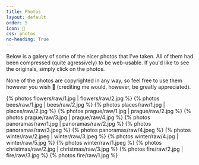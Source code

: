 ```yaml
---
title: Photos
layout: default
order: 5
icon: 
css: photos
no-heading: True
---
```


Below is a galery of some of the nicer photos that I've taken. All of them had been compressed (quite agressively) to be web-usable. If you'd like to see the originals, simply click on the photos.

None of the photos are copyrighted in any way, so feel free to use them however you wish 🙂 (crediting me would, however, be greatly appreciated).

{% photos flowers/raw/1.jpg | flowers/raw/2.jpg %}
{% photos bees/raw/1.jpg | bees/raw/2.jpg %}
{% photos places/raw/1.jpg | places/raw/2.jpg %}
{% photos prague/raw/1.jpg | prague/raw/2.jpg %}
{% photos prague/raw/3.jpg | prague/raw/4.jpg %}
{% photos panoramas/raw/1.jpg | panoramas/raw/2.jpg %}
{% photos panoramas/raw/3.jpeg %}
{% photos panoramas/raw/4.jpeg %}
{% photos winter/raw/2.jpeg | winter/raw/3.jpeg %}
{% photos winter/raw/4.jpg | winter/raw/5.jpg %}
{% photos winter/raw/1.jpeg %}
{% photos christmas/raw/2.jpg | christmas/raw/3.jpg %}
{% photos fire/raw/2.jpg | fire/raw/3.jpg %}
{% photos fire/raw/1.jpg %}
